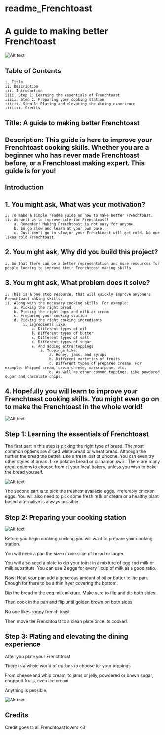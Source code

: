 # readme_Frenchtoast

# **A guide to making better Frenchtoast**

![Alt text](https://i.pinimg.com/474x/52/23/a4/5223a43fb4f91913e3dc377862b8d22d.jpg)


## **Table of Contents**
    i. Title
    ii. Description
    iii. Introduction
    iiii. Step 1: Learning the essentials of Frenchtoast 
    iiiii. Step 2: Preparing your cooking station
    iiiiii. Step 3: Plating and elevating the dining experience
    iiiiiii. Credits
## **Title:     A guide to making better Frenchtoast**

## **Description:     This guide is here to improve your Frenchtoast cooking skills. Whether you are a beginner who has never made Frenchtoast before, or a Frenchtoast making expert. This guide is for you!**

## **Introduction**

## 1. You might ask, What was your motivation? 
    i. To make a simple readme guide on how to make better Frenchtoast. 
    ii. As well as to improve inferior Frenchtoast!
        a. Remember! Making Frenchtoast is not easy for anyone. 
        b. So go slow and learn at your own pace.
        c. Just don't go to slow,or your Frenchtoast will get cold. No one likes cold Frenchtoast. 
## 2. You might ask, Why did you build this project?
    i. So that there can be a better representation and more resources for people looking to improve their Frenchtoast making skills!
## 3. You might ask, What problem does it solve?
    i. This is a one stop resource, that will quickly improve anyone's Frenchtoast making skills. 
    ii. Along with the necesary cooking skills. For example:
        a. Picking the right bread
        b. Picking the right eggs and milk or cream
        c. Preparing your cooking station
        d. Picking the right cooking ingredients
            i. ingredients like:
                a. Different types of oil
                b. Different types of butter
                c. Different types of salt
                d. Different types of sugar
                e. And adding extra toppings
                    i. Toppings like:
                        a. Honey, jams, and syrups
                        b. Different varieties of fruits 
                        c. Different types of prepared creams. For example: Whipped cream, cream cheese, marscarpone, etc.
                        d. As well as other common toppings. Like powdered sugar and chocolate chips.


        
## 4. Hopefully you will learn to improve your Frenchtoast cooking skills. You might even go on to make the Frenchtoast in the whole world!

![Alt text](https://ih1.redbubble.net/image.204076964.5129/st,small,507x507-pad,600x600,f8f8f8.u6.jpg)

## **Step 1: Learning the essentials of Frenchtoast**

The first part in this step is picking the right type of bread.
The most common options are sliced  white bread or wheat bread. 
Although the fluffier the bread the better! Like a fresh loaf of Brioche.
You can even try other styles of bread. Like potatoe bread or cinnamon swirl. 
There are many great options to choose from at your local bakery, unless you wish to bake the bread yourself.

![Alt text](https://thumbs.dreamstime.com/b/chef-baker-fresh-bread-baguette-food-cooking-professional-kitchen-man-chef-bake-pastry-french-loaf-breakfast-meal-chef-baker-fresh-332137343.jpg)

The second part is to pick the freshest available eggs. Preferably chicken eggs. You will also need to pick some fresh milk or cream or a healthy plant based alternative is always possible.

## **Step 2: Preparing your cooking station**

![Alt text](https://media.istockphoto.com/id/1402495588/photo/loving-mother-and-female-children-in-home-cooking-french-toast-in-domestic-kitchen-and-eating.jpg?s=612x612&w=0&k=20&c=o4FcJUm9UgBchb6wiszEFU2KWHc_Y8jklQUSyuQxKJQ=)


Before you begin cooking cooking you will want to prepare your cooking station.

You will need a pan the size of one slice of bread or larger.

You will also need a plate to dip your toast in a mixture of egg and milk or milk substitute. You can use 2 eggs for every 1 cup of milk as a good ratio.

Now! Heat your pan add a generous amount of oil or butter to the pan. Enough for there to be a thin layer covering the bottom. 

Dip the bread in the egg milk mixture.
Make sure to flip and dip both sides. 

Then cook in the pan and flip until golden brown on both sides 

No one likes soggy french toast.

Then move the Frenchtoast to a clean plate once its cooked.

## **Step 3: Plating and elevating the dining experience**
   
After you plate your Frenchtoast

There is a whole world of options to choose for your toppings

From cheese and whip cream, to jams or jelly, powdered or brown sugar, chopped fruits, even Ice cream 

Anything is possible.


![Alt text](https://encrypted-tbn0.gstatic.com/images?q=tbn:ANd9GcRY6T69TdSOhO1Y_X0BjrDOwaSSQDB-q-A8oQ&s)

## **Credits**

Credit goes to all Frenchtoast lovers <3 
